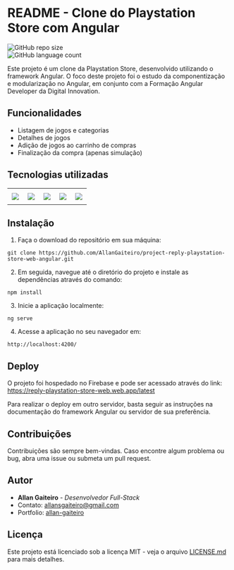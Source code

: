 # README - Clone do Playstation Store com Angular

![GitHub repo size](https://img.shields.io/github/repo-size/AllanGaiteiro/project-reply-playstation-store-web-angular?style=for-the-badge)
![GitHub language count](https://img.shields.io/github/languages/count/AllanGaiteiro/project-reply-playstation-store-web-angular?style=for-the-badge)

Este projeto é um clone da Playstation Store, desenvolvido utilizando o framework Angular. O foco deste projeto foi o estudo da componentização e modularização no Angular, em conjunto com a Formação Angular Developer da Digital Innovation.

## Funcionalidades

- Listagem de jogos e categorias
- Detalhes de jogos
- Adição de jogos ao carrinho de compras
- Finalização da compra (apenas simulação)



## Tecnologias utilizadas

<table>
    <tr>
        <td><a href="https://angular.io/" title="Angular"><img src="https://img.icons8.com/color/48/000000/angularjs.png"/></a></td>
        <td><a href="https://firebase.google.com/" title="Firebase"><img src="https://img.icons8.com/color/48/000000/google-firebase-console.png"/></a></td>
        <td><a href="https://www.w3.org/html/" title="HTML"><img src="https://img.icons8.com/color/48/000000/html-5.png"/></a></td>
        <td><a href="https://www.w3schools.com/css/" title="CSS"><img src="https://img.icons8.com/color/48/000000/css3.png"/></a></td>
        <td><a href="https://www.javascript.com/" title="JavaScript"><img src="https://img.icons8.com/color/48/000000/javascript--v1.png"/></a></td>
    </tr>
    <style>
    td {
    padding: 10px;
    }
    img {
    display: block;
    margin: 0 auto;
    }
    table {
    border-collapse: collapse;
    margin-bottom: 20px;
    }
    </style>
</table>


## Instalação

1. Faça o download do repositório em sua máquina:

```
git clone https://github.com/AllanGaiteiro/project-reply-playstation-store-web-angular.git
```

2. Em seguida, navegue até o diretório do projeto e instale as dependências através do comando:

```
npm install
```

3. Inicie a aplicação localmente:

```
ng serve
```

4. Acesse a aplicação no seu navegador em:

```
http://localhost:4200/
```

## Deploy

O projeto foi hospedado no Firebase e pode ser acessado através do link:
https://reply-playstation-store-web.web.app/latest

Para realizar o deploy em outro servidor, basta seguir as instruções na documentação do framework Angular ou servidor de sua preferência.

## Contribuições

Contribuições são sempre bem-vindas. Caso encontre algum problema ou bug, abra uma issue ou submeta um pull request.

## Autor

- **Allan Gaiteiro** - _Desenvolvedor Full-Stack_
- Contato: [allansgaiteiro@gmail.com](allansgaiteiro@gmail.com)
- Portfolio: [allan-gaiteiro](https://allan-gaiteiro.web.app/)

## Licença

Este projeto está licenciado sob a licença MIT - veja o arquivo [LICENSE.md](LICENSE.md) para mais detalhes.
